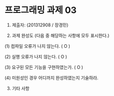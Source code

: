 # 프로그래밍 과제 03

1. 제출자:   (201312908 / 장경민)

2. 과제 완성도 (다음 중 해당하는 사항에 모두 표시한다.)

(1) 컴파일 오류가 나지 않는다. ( O )

(2) 실행 오류가 나지 않는다. ( O )

(3) 요구된 모든 기능을 구현하였는가. ( O )

(4) 미원성인 경우 어디까지 완성하였는지 기술하라.

3. 기타 사항 
